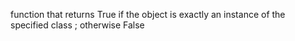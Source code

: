 function that returns True if the object is exactly an instance of the specified class ; otherwise False
